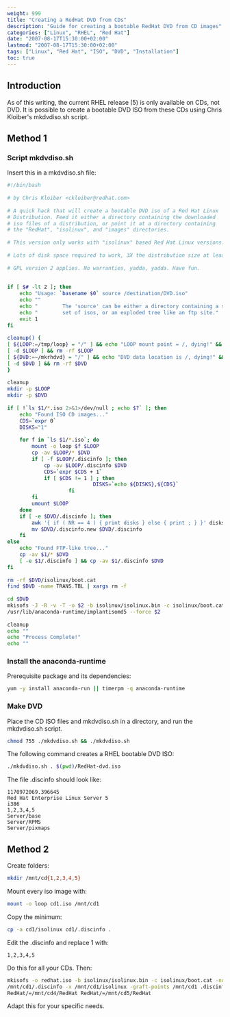 ```yaml
---
weight: 999
title: "Creating a RedHat DVD from CDs"
description: "Guide for creating a bootable RedHat DVD from CD images"
categories: ["Linux", "RHEL", "Red Hat"]
date: "2007-08-17T15:30:00+02:00"
lastmod: "2007-08-17T15:30:00+02:00"
tags: ["Linux", "Red Hat", "ISO", "DVD", "Installation"]
toc: true
---
```


## Introduction

As of this writing, the current RHEL release (5) is only available on CDs, not DVD. It is possible to create a bootable DVD ISO from these CDs using Chris Kloiber's mkdvdiso.sh script.

## Method 1

### Script mkdvdiso.sh

Insert this in a mkdvdiso.sh file:

```bash
#!/bin/bash
 
# by Chris Kloiber <ckloiber@redhat.com>
 
# A quick hack that will create a bootable DVD iso of a Red Hat Linux
# Distribution. Feed it either a directory containing the downloaded
# iso files of a distribution, or point it at a directory containing
# the "RedHat", "isolinux", and "images" directories.
 
# This version only works with "isolinux" based Red Hat Linux versions.
 
# Lots of disk space required to work, 3X the distribution size at least.
 
# GPL version 2 applies. No warranties, yadda, yadda. Have fun.
 
 
if [ $# -lt 2 ]; then
	echo "Usage: `basename $0` source /destination/DVD.iso"
	echo ""
	echo "        The 'source' can be either a directory containing a single"
	echo "        set of isos, or an exploded tree like an ftp site."
	exit 1
fi
 
cleanup() {
[ ${LOOP:=/tmp/loop} = "/" ] && echo "LOOP mount point = /, dying!" && exit
[ -d $LOOP ] && rm -rf $LOOP 
[ ${DVD:=~/mkrhdvd} = "/" ] && echo "DVD data location is /, dying!" && exit
[ -d $DVD ] && rm -rf $DVD 
}
 
cleanup
mkdir -p $LOOP
mkdir -p $DVD
 
if [ !`ls $1/*.iso 2>&1>/dev/null ; echo $?` ]; then
	echo "Found ISO CD images..."
	CDS=`expr 0`
	DISKS="1"
 
	for f in `ls $1/*.iso`; do
		mount -o loop $f $LOOP
		cp -av $LOOP/* $DVD
		if [ -f $LOOP/.discinfo ]; then
			cp -av $LOOP/.discinfo $DVD
			CDS=`expr $CDS + 1`
			if [ $CDS != 1 ] ; then
                        	DISKS=`echo ${DISKS},${CDS}`
                	fi
		fi
		umount $LOOP
	done
	if [ -e $DVD/.discinfo ]; then
		awk '{ if ( NR == 4 ) { print disks } else { print ; } }' disks="$DISKS" $DVD/.discinfo > $DVD/.discinfo.new
		mv $DVD/.discinfo.new $DVD/.discinfo
	fi
else
	echo "Found FTP-like tree..."
	cp -av $1/* $DVD
	[ -e $1/.discinfo ] && cp -av $1/.discinfo $DVD
fi
 
rm -rf $DVD/isolinux/boot.cat
find $DVD -name TRANS.TBL | xargs rm -f
 
cd $DVD
mkisofs -J -R -v -T -o $2 -b isolinux/isolinux.bin -c isolinux/boot.cat -no-emul-boot -boot-load-size 4 -boot-info-table .
/usr/lib/anaconda-runtime/implantisomd5 --force $2
 
cleanup
echo ""
echo "Process Complete!"
echo ""
```

### Install the anaconda-runtime

Prerequisite package and its dependencies:

```bash
yum -y install anaconda-run || timerpm -q anaconda-runtime
```

### Make DVD

Place the CD ISO files and mkdvdiso.sh in a directory, and run the mkdvdiso.sh script.

```bash
chmod 755 ./mkdvdiso.sh && ./mkdvdiso.sh
```

The following command creates a RHEL bootable DVD ISO:

```bash
./mkdvdiso.sh . $(pwd)/RedHat-dvd.iso
```

The file .discinfo should look like:

```
1170972069.396645
Red Hat Enterprise Linux Server 5
i386
1,2,3,4,5
Server/base
Server/RPMS
Server/pixmaps
```

## Method 2

Create folders:

```bash
mkdir /mnt/cd{1,2,3,4,5}
```

Mount every iso image with:

```bash
mount -o loop cd1.iso /mnt/cd1
```

Copy the minimum:

```bash
cp -a cd1/isolinux cd1/.discinfo .
```

Edit the .discinfo and replace 1 with:

```
1,2,3,4,5
```

Do this for all your CDs. Then:

```bash
mkisofs -o redhat.iso -b isolinux/isolinux.bin -c isolinux/boot.cat -no-emul-boot -boot-load-size 4 -boot-info-table -R -m TRANS.TBL -x \
/mnt/cd1/.discinfo -x /mnt/cd1/isolinux -graft-points /mnt/cd1 .discinfo=.discinfo isolinux/=isolinux RedHat/=/mnt/cd2/RedHat RedHat/=/mnt/cd3/RedHat \
RedHat/=/mnt/cd4/RedHat RedHat/=/mnt/cd5/RedHat
```

Adapt this for your specific needs.
